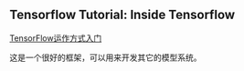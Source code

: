 ## Tensorflow Tutorial: Inside Tensorflow

[TensorFlow运作方式入门](http://wiki.jikexueyuan.com/project/tensorflow-zh/tutorials/mnist_tf.html)

这是一个很好的框架，可以用来开发其它的模型系统。

